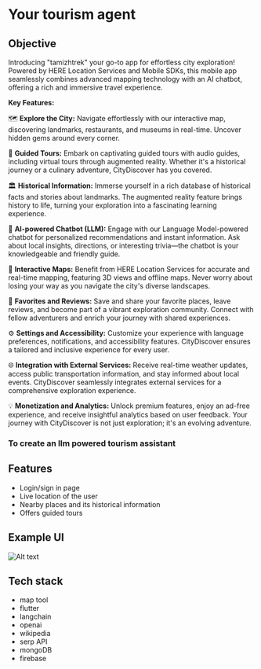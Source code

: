 # Your tourism agent

## Objective 
Introducing "tamizhtrek" your go-to app for effortless city exploration! Powered by HERE Location Services and Mobile SDKs, this mobile app seamlessly combines advanced mapping technology with an AI chatbot, offering a rich and immersive travel experience.

**Key Features:**

🗺️ **Explore the City:**
Navigate effortlessly with our interactive map, discovering landmarks, restaurants, and museums in real-time. Uncover hidden gems around every corner.

🚀 **Guided Tours:**
Embark on captivating guided tours with audio guides, including virtual tours through augmented reality. Whether it's a historical journey or a culinary adventure, CityDiscover has you covered.

🏛️ **Historical Information:**
Immerse yourself in a rich database of historical facts and stories about landmarks. The augmented reality feature brings history to life, turning your exploration into a fascinating learning experience.

🤖 **AI-powered Chatbot (LLM):**
Engage with our Language Model-powered chatbot for personalized recommendations and instant information. Ask about local insights, directions, or interesting trivia—the chatbot is your knowledgeable and friendly guide.

📍 **Interactive Maps:**
Benefit from HERE Location Services for accurate and real-time mapping, featuring 3D views and offline maps. Never worry about losing your way as you navigate the city's diverse landscapes.

🌟 **Favorites and Reviews:**
Save and share your favorite places, leave reviews, and become part of a vibrant exploration community. Connect with fellow adventurers and enrich your journey with shared experiences.

⚙️ **Settings and Accessibility:**
Customize your experience with language preferences, notifications, and accessibility features. CityDiscover ensures a tailored and inclusive experience for every user.

🌐 **Integration with External Services:**
Receive real-time weather updates, access public transportation information, and stay informed about local events. CityDiscover seamlessly integrates external services for a comprehensive exploration experience.

💡 **Monetization and Analytics:**
Unlock premium features, enjoy an ad-free experience, and receive insightful analytics based on user feedback. Your journey with CityDiscover is not just exploration; it's an evolving adventure.



### To create an llm powered tourism assistant 

## Features 

- Login/sign in page
- Live location of the user
- Nearby places and its historical information
- Offers guided tours

## Example UI
![Alt text](<Screenshot 2023-11-02 095007.png>)


## Tech stack 
- map tool
- flutter
- langchain 
- openai
- wikipedia
- serp API
- mongoDB
- firebase
